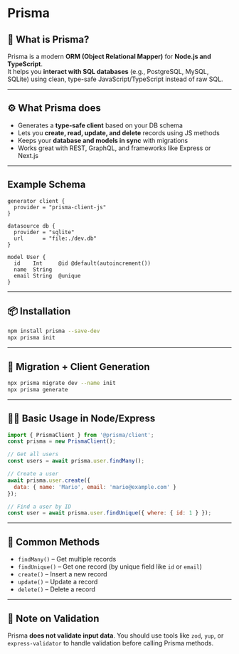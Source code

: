 # Prisma

## 🔷 What is Prisma?

Prisma is a modern **ORM (Object Relational Mapper)** for **Node.js and TypeScript**.  
It helps you **interact with SQL databases** (e.g., PostgreSQL, MySQL, SQLite) using clean, type-safe JavaScript/TypeScript instead of raw SQL.

---

## ⚙️ What Prisma does

- Generates a **type-safe client** based on your DB schema
- Lets you **create, read, update, and delete** records using JS methods
- Keeps your **database and models in sync** with migrations
- Works great with REST, GraphQL, and frameworks like Express or Next.js

---

## Example Schema

```prisma
generator client {
  provider = "prisma-client-js"
}

datasource db {
  provider = "sqlite"
  url      = "file:./dev.db"
}

model User {
  id    Int     @id @default(autoincrement())
  name  String
  email String  @unique
}
```

---

## 📦 Installation

```bash
npm install prisma --save-dev
npx prisma init
```

---

## 🔄 Migration + Client Generation

```bash
npx prisma migrate dev --name init
npx prisma generate
```

---

## 🧑‍💻 Basic Usage in Node/Express

```js
import { PrismaClient } from '@prisma/client';
const prisma = new PrismaClient();

// Get all users
const users = await prisma.user.findMany();

// Create a user
await prisma.user.create({
  data: { name: 'Mario', email: 'mario@example.com' }
});

// Find a user by ID
const user = await prisma.user.findUnique({ where: { id: 1 } });
```

---

## 🧰 Common Methods

- `findMany()` – Get multiple records
- `findUnique()` – Get one record (by unique field like `id` or `email`)
- `create()` – Insert a new record
- `update()` – Update a record
- `delete()` – Delete a record

---

## 🛑 Note on Validation

Prisma **does not validate input data**.
You should use tools like `zod`, `yup`, or `express-validator` to handle validation before calling Prisma methods.
